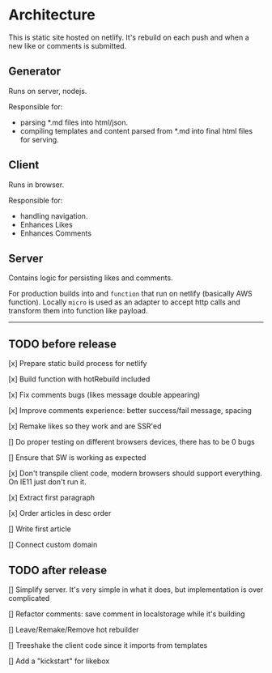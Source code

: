 # Architecture

This is static site hosted on netlify. It's rebuild on each push and when a new like or comments is submitted. 

## Generator
Runs on server, nodejs.

Responsible for:
 - parsing *.md files into html/json.
 - compiling templates and content parsed from *.md into final html files for serving.

## Client
Runs in browser.

Responsible for:
 - handling navigation.
 - Enhances Likes 
 - Enhances Comments

## Server
Contains logic for persisting likes and comments. 

For production builds into and `function` that run on netlify (basically AWS function). Locally `micro` is used as an adapter to accept http calls and transform them into function like payload.


_______________________

## TODO before release

[x] Prepare static build process for netlify

[x] Build function with hotRebuild included

[x] Fix comments bugs (likes message double appearing)

[x] Improve comments experience: better success/fail message, spacing

[x] Remake likes so they work and are SSR'ed

[] Do proper testing on different browsers devices, there has to be 0 bugs

[] Ensure that SW is working as expected

[x] Don't transpile client code, modern browsers should support everything. On IE11 just don't run it. 

[x] Extract first paragraph

[x] Order articles in desc order

[] Write first article

[] Connect custom domain

## TODO after release

[] Simplify server. It's very simple in what it does, but implementation is over complicated

[] Refactor comments: save comment in localstorage while it's building

[] Leave/Remake/Remove hot rebuilder

[] Treeshake the client code since it imports from templates

[] Add a "kickstart" for likebox
